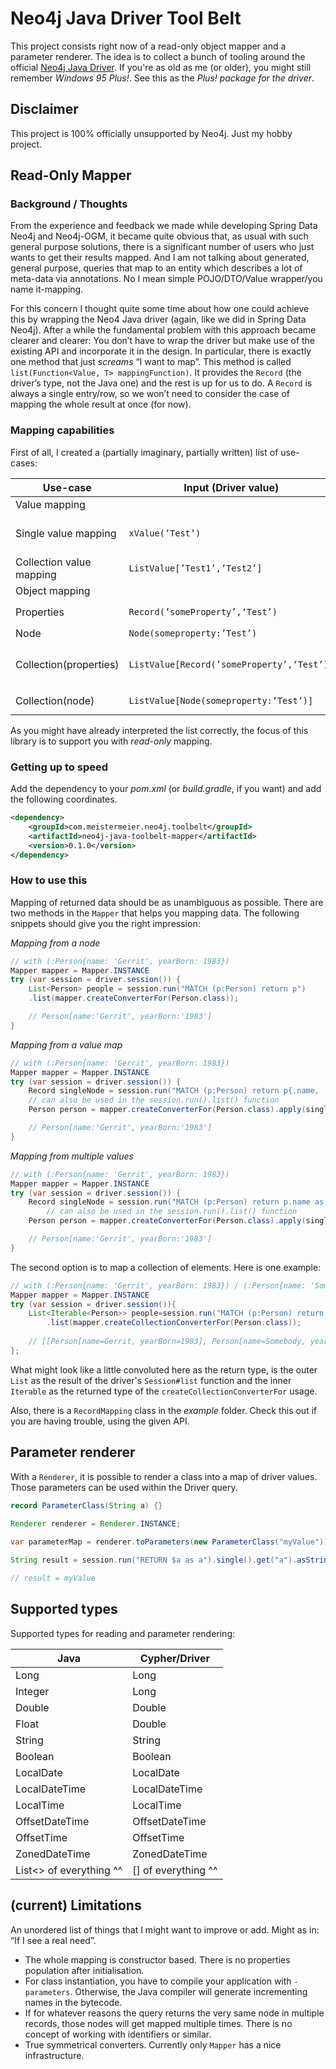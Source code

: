 # Neo4j Java Driver Tool Belt

This project consists right now of a read-only object mapper and a parameter renderer.
The idea is to collect a bunch of tooling around the official [Neo4j Java Driver](https://neo4j.com/docs/java-manual/current/).
If you're as old as me (or older), you might still remember _Windows 95 Plus!_.
See this as the _Plus! package for the driver_.

## Disclaimer

This project is 100% officially unsupported by Neo4j.
Just my hobby project.

## Read-Only Mapper

### Background / Thoughts

From the experience and feedback we made while developing Spring Data Neo4j and Neo4j-OGM, 
it became quite obvious that, as usual with such general purpose solutions,
there is a significant number of users who just wants to get their results mapped.
And I am not talking about generated, general purpose, queries that map to an entity which describes a lot of meta-data via annotations.
No I mean simple POJO/DTO/Value wrapper/you name it-mapping.

For this concern I thought quite some time about how one could achieve this by wrapping the Neo4 Java driver
(again, like we did in Spring Data Neo4j).
After a while the fundamental problem with this approach became clearer and clearer:
You don’t have to wrap the driver but make use of the existing API and incorporate it in the design.
In particular, there is exactly one method that just _screams_ “I want to map”.
This method is called `list(Function<Value, T> mappingFunction)`.
It provides the `Record` (the driver’s type, not the Java one) and the rest is up for us to do.
A `Record` is always a single entry/row, so we won’t need to consider the case of mapping the whole result at once (for now).

### Mapping capabilities

First of all, I created a (partially imaginary, partially written) list of use-cases:

| Use-case                 | Input (Driver value)                       | Output (Java value)                       | Comment                                                   |
|--------------------------|--------------------------------------------|-------------------------------------------|-----------------------------------------------------------|
| Value mapping            |                                            |                                           | 
| Single value mapping     | `xValue(’Test’)`                           | `”Test”`                                  | `xValue` stands for every supported simple Driver type    |
| Collection value mapping | `ListValue[’Test1’,’Test2’]`               | `Collection(”Test1”,”Test2”)`             |                                                           |
| Object mapping           |                                            |                                           | 
| Properties               | `Record(’someProperty’,‘Test’)`            | `Object(someProperty:”Test”)`             | Driver’s `Record/MapAccessor`                             |
| Node                     | `Node(someproperty:’Test’)`                | `Object(someproperty:”Test”)`             |                                                           |
| Collection(properties)   | `ListValue[Record(’someProperty’,‘Test’)]` | `Collection(Object(someProperty:”Test”))` | single record but `RETURN collect(a.propertyX), collect…` |
| Collection(node)         | `ListValue[Node(someproperty:’Test’)]`     | `Collection(Object(someproperty:”Test”))` | single record but `RETURN collect(node)`                  |

As you might have already interpreted the list correctly, the focus of this library is to support you with *read-only* mapping.

### Getting up to speed

Add the dependency to your _pom.xml_ (or _build.gradle_, if you want) and add the following coordinates.

```xml
<dependency>
    <groupId>com.meistermeier.neo4j.toolbelt</groupId>
    <artifactId>neo4j-java-toolbelt-mapper</artifactId>
    <version>0.1.0</version>
</dependency>
```

### How to use this

Mapping of returned data should be as unambiguous as possible.
There are two methods in the `Mapper` that helps you mapping data.
The following snippets should give you the right impression:

_Mapping from a node_
```java
// with (:Person{name: 'Gerrit', yearBorn: 1983})
Mapper mapper = Mapper.INSTANCE
try (var session = driver.session()) {
    List<Person> people = session.run("MATCH (p:Person) return p")
    .list(mapper.createConverterFor(Person.class));

    // Person[name:'Gerrit', yearBorn:'1983']
}
```

_Mapping from a value map_
```java
// with (:Person{name: 'Gerrit', yearBorn: 1983})
Mapper mapper = Mapper.INSTANCE
try (var session = driver.session()) {
    Record singleNode = session.run("MATCH (p:Person) return p{.name, .yearBorn}").single();
    // can also be used in the session.run().list() function
    Person person = mapper.createConverterFor(Person.class).apply(singleNode);

    // Person[name:'Gerrit', yearBorn:'1983']
}
```

_Mapping from multiple values_
```java
// with (:Person{name: 'Gerrit', yearBorn: 1983})
Mapper mapper = Mapper.INSTANCE
try (var session = driver.session()) {
    Record singleNode = session.run("MATCH (p:Person) return p.name as name, p.yearBorn as yearBorn").single();
		// can also be used in the session.run().list() function
    Person person = mapper.createConverterFor(Person.class).apply(singleNode);

    // Person[name:'Gerrit', yearBorn:'1983']
}
```

The second option is to map a collection of elements.
Here is one example:

```java
// with (:Person{name: 'Gerrit', yearBorn: 1983}) / (:Person{name: 'Somebody', yearBorn: 1982}
Mapper mapper = Mapper.INSTANCE
try (var session = driver.session()){
    List<Iterable<Person>> people=session.run("MATCH (p:Person) return collect(p)")
        .list(mapper.createCollectionConverterFor(Person.class));
	
	// [[Person[name=Gerrit, yearBorn=1983], Person[name=Somebody, yearBorn=1982]]]
};
```
What might look like a little convoluted here as the return type,
is the outer `List` as the result of the driver's `Session#list` function
and the inner `Iterable` as the returned type of the `createCollectionConverterFor` usage.

Also, there is a `RecordMapping` class in the _example_ folder.
Check this out if you are having trouble, using the given API.

## Parameter renderer

With a `Renderer`, it is possible to render a class into a map of driver values.
Those parameters can be used within the Driver query.

```java
record ParameterClass(String a) {}
    
Renderer renderer = Renderer.INSTANCE;

var parameterMap = renderer.toParameters(new ParameterClass("myValue"));

String result = session.run("RETURN $a as a").single().get("a").asString();

// result = myValue
```

## Supported types
Supported types for reading and parameter rendering:

| Java                    | Cypher/Driver       |
|-------------------------|---------------------|
| Long                    | Long                |
| Integer                 | Long                |
| Double                  | Double              |
| Float                   | Double              |
| String                  | String              |
| Boolean                 | Boolean             |
| LocalDate               | LocalDate           |
| LocalDateTime           | LocalDateTime       |
| LocalTime               | LocalTime           |
| OffsetDateTime          | OffsetDateTime      |
| OffsetTime              | OffsetTime          |
| ZonedDateTime           | ZonedDateTime       |
| List<> of everything ^^ | [] of everything ^^ |


## (current) Limitations

An unordered list of things that I might want to improve or add. Might as in: “If I see a real need”.

* The whole mapping is constructor based.
There is no properties population after initialisation.
* For class instantiation, you have to compile your application with `-parameters`.
Otherwise, the Java compiler will generate incrementing names in the bytecode.
* If for whatever reasons the query returns the very same node in multiple records, those nodes will get mapped multiple times.
There is no concept of working with identifiers or similar.
* True symmetrical converters.
Currently only `Mapper` has a nice infrastructure.